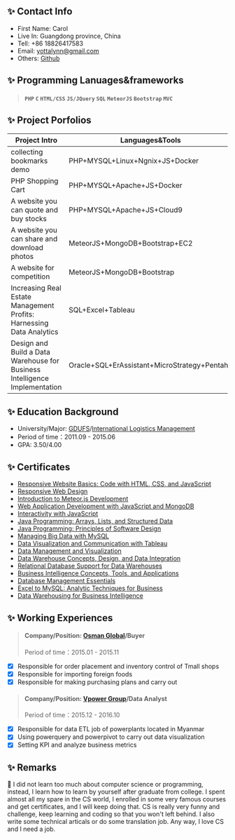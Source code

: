 ## :sparkles: Contact Info
- First Name: Carol
- Live In: Guangdong province, China
- Tell: +86 18826417583
- Email: yottalynn@gmail.com
- Others: [Github](https://github.com/Carol1992)

## :sparkles: Programming Lanuages&frameworks
> ####  `PHP` `C` `HTML/CSS` `JS/JQuery` `SQL` `MeteorJS` `Bootstrap` `MVC`

## :sparkles: Project Porfolios
Project Intro | Languages&Tools | Code&Documents
------------ | ------------- | -------------
collecting bookmarks demo | PHP+MYSQL+Linux+Ngnix+JS+Docker | [Shopping Cart](https://github.com/Carol1992/PersonalInfo/tree/master/php_BookMarks)
PHP Shopping Cart | PHP+MYSQL+Apache+JS+Docker | [PHP_shoppingcart](https://github.com/Carol1992/PersonalInfo/tree/master/PHP_shoppingcart)
A website you can quote and buy stocks | PHP+MYSQL+Apache+JS+Cloud9 | [CS50 Finance](https://github.com/Carol1992/PersonalInfo/tree/master/CS50_Finance)
A website you can share and download photos | MeteorJS+MongoDB+Bootstrap+EC2 | [Photos Blog](https://github.com/Carol1992/PersonalInfo/tree/master/Photos_Share)
A website for competition | MeteorJS+MongoDB+Bootstrap | [Angels-and-Love](https://github.com/Carol1992/PersonalInfo/tree/master/Angels_and_Love)
Increasing Real Estate Management Profits: Harnessing Data Analytics | SQL+Excel+Tableau | [Presentation](https://github.com/Carol1992/PersonalInfo/tree/master/Data_Analysis)
Design and Build a Data Warehouse for Business Intelligence Implementation | Oracle+SQL+ErAssistant+MicroStrategy+Pentaho | [Presentation](https://github.com/Carol1992/PersonalInfo/tree/master/DataWarehouse_Design)

## :sparkles: Education Background
* University/Major: [GDUFS](http://www.gdufs.edu.cn/)/[International Logistics Management](http://bs.gdufs.edu.cn/)
* Period of time：2011.09 - 2015.06
* GPA: 3.50/4.00

## :sparkles: Certificates
- [Responsive Website Basics: Code with HTML, CSS, and JavaScript](https://www.coursera.org/account/accomplishments/certificate/CGK4QSSMQYUS)
- [Responsive Web Design](https://www.coursera.org/account/accomplishments/certificate/LRLNHQEBCZFP)
- [Introduction to Meteor.js Development](https://www.coursera.org/account/accomplishments/certificate/J23QPU9H6772)
- [Web Application Development with JavaScript and MongoDB](https://www.coursera.org/account/accomplishments/certificate/LSKD6YHVF35V)
- [Interactivity with JavaScript](https://www.coursera.org/account/accomplishments/certificate/JMJUTXXU2NCB)
- [Java Programming: Arrays, Lists, and Structured Data](https://www.coursera.org/account/accomplishments/certificate/5MGEHADQLJ7X)
- [Java Programming: Principles of Software Design](https://www.coursera.org/account/accomplishments/certificate/CGDCLPDCJ365)
- [Managing Big Data with MySQL](https://www.coursera.org/account/accomplishments/certificate/E9S66KGJEDBB)
- [Data Visualization and Communication with Tableau](https://www.coursera.org/account/accomplishments/certificate/7QDJZWWHHW9K)
- [Data Management and Visualization](https://www.coursera.org/account/accomplishments/certificate/9V3VXKD399R8)
- [Data Warehouse Concepts, Design, and Data Integration](https://www.coursera.org/account/accomplishments/certificate/3GAMBUFABL8H)
- [Relational Database Support for Data Warehouses](https://www.coursera.org/account/accomplishments/certificate/VS2PY2TAAR82)
- [Business Intelligence Concepts, Tools, and Applications](https://www.coursera.org/account/accomplishments/certificate/XZ85YVWCC6MH)
- [Database Management Essentials](https://www.coursera.org/account/accomplishments/certificate/C33ZQZTLXVB8)
- [Excel to MySQL: Analytic Techniques for Business](https://www.coursera.org/account/accomplishments/specialization/V46E6AE5W8BK)
- [Data Warehousing for Business Intelligence](https://www.coursera.org/account/accomplishments/specialization/CQ948DMD9MUC)

## :sparkles: Working Experiences
> #### Company/Position: [Osman Global](http://www.osman-global.com/)/Buyer
> Period of time：2015.01 - 2015.11
- [x] Responsible for order placement and inventory control of Tmall shops
- [x] Responsible for importing foreign foods 
- [x] Responsible for making purchasing plans and carry out

> #### Company/Position: [Vpower Group](http://vpower.com/)/Data Analyst
> Period of time：2015.12 - 2016.10
- [x] Responsible for data ETL job of powerplants located in Myanmar 
- [x] Using powerquery and powerpivot to carry out data visualization
- [x] Setting KPI and analyze business metrics

## :sparkles: Remarks
:punch: I did not learn too much about computer science or programming, instead, I learn how to learn by yourself after graduate from college.
I spent almost all my spare in the CS world, I enrolled in some very famous courses and get certificates, and I will keep doing that. CS is
really very funny and challenge, keep learning and coding so that you won't left behind. I also write some technical articals or do some 
translation job. Any way, I love CS and I need a job.
